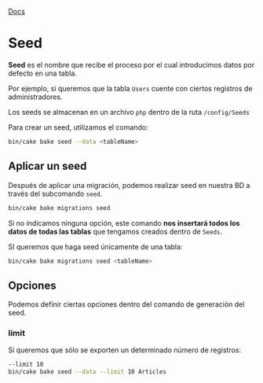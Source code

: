 [Docs](<https://book.cakephp.org/3.0/en/migrations.html#seed-seeding-your-database>)

# Seed

**Seed** es el nombre que recibe el proceso por el cual introducimos datos por defecto en una tabla.

Por ejemplo, si queremos que la tabla `Users` cuente con ciertos registros de administradores.

Los seeds se almacenan en un archivo `php` dentro de la ruta `/config/Seeds`

Para crear un seed, utilizamos el comando:

```bash
bin/cake bake seed --data <tableName> 
```

## Aplicar un seed

Después de aplicar una migración, podemos realizar seed en nuestra BD a través del subcomando `seed`.

```bash
bin/cake bake migrations seed
```

Si no indicamos ninguna opción, este comando **nos insertará todos los datos de todas las tablas** que tengamos creados dentro de `Seeds`.

SI queremos que haga seed únicamente de una tabla:

```bash
bin/cake bake migrations seed <tableName>
```

## Opciones

Podemos definir ciertas opciones dentro del comando de generación del seed. 

### limit

Si queremos que sólo se exporten un determinado número de registros:

```bash
--limit 10
bin/cake bake seed --data --limit 10 Articles
```

